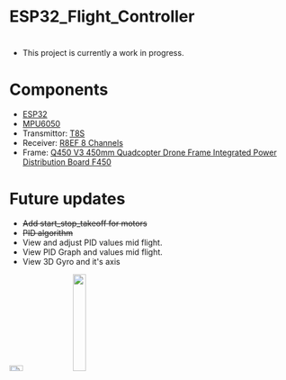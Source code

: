 # ESP32_Flight_Controller
#
- This project is currently a work in progress.
# Components 
- [ESP32](https://www.amazon.com/HiLetgo-ESP-WROOM-32-Development-Microcontroller-Integrated/dp/B0718T232Z/ref=sr_1_5?crid=353SXT4O0ON6V&keywords=ESP32&qid=1702600524&sprefix=esp32%2Caps%2C169&sr=8-5)
- [MPU6050](https://www.amazon.com/Pre-Soldered-Accelerometer-Raspberry-Compatible-Arduino/dp/B0BMY15TC4/ref=sr_1_4?crid=T2RC0EKUCS81&keywords=MPU6050&qid=1702600571&sprefix=mpu6050%2Caps%2C238&sr=8-4)
- Transmittor: [T8S](https://www.amazon.com/Radiolink-Channels-Transmitter-Controller-Rechargeable/dp/B07WR9Y1HG/ref=sr_1_3?crid=3F0DSH6NI9FIY&keywords=T8S&qid=1702600664&sprefix=t8s%2Caps%2C99&sr=8-3&th=1)  
- Receiver: [R8EF 8 Channels](https://www.amazon.com/Radiolink-Channels-Transmitter-Controller-Rechargeable/dp/B07WR9Y1HG/ref=sr_1_3?crid=3F0DSH6NI9FIY&keywords=T8S&qid=1702600664&sprefix=t8s%2Caps%2C99&sr=8-3&th=1)
- Frame: [Q450 V3 450mm Quadcopter Drone Frame Integrated Power Distribution Board F450](https://www.amazon.com/usmile-Quadcopter-Frame-Integrated-Wiring/dp/B016OBSW08)
# Future updates
- <del> Add start_stop_takeoff for motors </del>
- <del> PID algorithm </dev>
- View and adjust PID values mid flight.
- View PID Graph and values mid flight.
- View 3D Gyro and it's axis
<img src=  "https://github.com/Laetelus/ESP32_Flight_Controller/assets/72906227/80ea4064-7f5c-426a-9e82-e1a9760ad846"  width=21.6% height=5%>
<img src= "https://github.com/Laetelus/ESP32_Flight_Controller/assets/72906227/0b84ead8-596e-40bb-bb9c-a57a8f15d6fc" width=21.6% height=21%>




